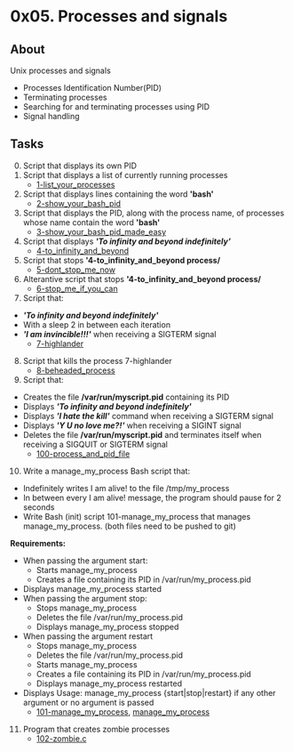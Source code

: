 # 0x05. Processes and signals

## About
Unix processes and signals
* Processes Identification Number(PID)
* Terminating processes
* Searching for and terminating processes using PID
* Signal handling

## Tasks
0. Script that displays its own PID
1. Script that displays a list of currently running processes
	* [1-list_your_processes](1-list_your_processes)
2. Script that displays lines containing the word **'bash'**
	* [2-show_your_bash_pid](2-show_your_bash_pid)
3. Script that displays the PID, along with the process name, of processes whose name contain the word **'bash'**
	* [3-show_your_bash_pid_made_easy](3-show_your_bash_pid_made_easy)
4. Script that displays ***'To infinity and beyond indefinitely'***
	* [4-to_infinity_and_beyond](4-to_infinity_and_beyond)
5. Script that stops **'4-to_infinity_and_beyond process/**
	* [5-dont_stop_me_now](5-dont_stop_me_now)
6. Alterantive script that stops **'4-to_infinity_and_beyond process/** 
	* [6-stop_me_if_you_can](6-stop_me_if_you_can)
7. Script that:
* ***'To infinity and beyond indefinitely'***
* With a sleep 2 in between each iteration
* ***'I am invincible!!!'*** when receiving a SIGTERM signal
	* [7-highlander](7-highlander)
8. Script that kills the process 7-highlander
	* [8-beheaded_process](8-beheaded_process)
9. Script that:
* Creates the file **/var/run/myscript.pid** containing its PID
* Displays ***'To infinity and beyond indefinitely'***
* Displays ***'I hate the kill'*** command when receiving a SIGTERM signal
* Displays ***'Y U no love me?!'*** when receiving a SIGINT signal
* Deletes the file **/var/run/myscript.pid** and terminates itself when receiving a SIGQUIT or SIGTERM signal
	* [100-process_and_pid_file](100-process_and_pid_file)
10. Write a manage_my_process Bash script that:
* Indefinitely writes I am alive! to the file /tmp/my_process
* In between every I am alive! message, the program should pause for 2 seconds
* Write Bash (init) script 101-manage_my_process that manages manage_my_process. (both files need to be pushed to git)

**Requirements:**
* When passing the argument start:
	* Starts manage_my_process
	* Creates a file containing its PID in /var/run/my_process.pid
*	Displays manage_my_process started
* When passing the argument stop:
	* Stops manage_my_process
	* Deletes the file /var/run/my_process.pid
	* Displays manage_my_process stopped
* When passing the argument restart
	* Stops manage_my_process
	* Deletes the file /var/run/my_process.pid
	* Starts manage_my_process
	* Creates a file containing its PID in /var/run/my_process.pid
	* Displays manage_my_process restarted
* Displays Usage: manage_my_process {start|stop|restart} if any other argument or no argument is passed
	* [101-manage_my_process](101-manage_my_process), [manage_my_process](manage_my_process)
11. Program that creates zombie processes
	* [102-zombie.c](102-zombie.c)
